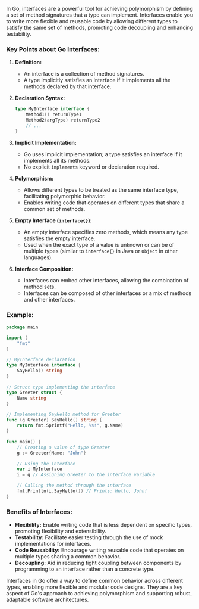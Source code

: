 In Go, interfaces are a powerful tool for achieving polymorphism by defining a set of method signatures that a type can implement. Interfaces enable you to write more flexible and reusable code by allowing different types to satisfy the same set of methods, promoting code decoupling and enhancing testability.

### Key Points about Go Interfaces:

1. **Definition:**
   - An interface is a collection of method signatures.
   - A type implicitly satisfies an interface if it implements all the methods declared by that interface.

2. **Declaration Syntax:**
   ```go
   type MyInterface interface {
       Method1() returnType1
       Method2(argType) returnType2
       // ...
   }
   ```

3. **Implicit Implementation:**
   - Go uses implicit implementation; a type satisfies an interface if it implements all its methods.
   - No explicit `implements` keyword or declaration required.

4. **Polymorphism:**
   - Allows different types to be treated as the same interface type, facilitating polymorphic behavior.
   - Enables writing code that operates on different types that share a common set of methods.

5. **Empty Interface (`interface{}`):**
   - An empty interface specifies zero methods, which means any type satisfies the empty interface.
   - Used when the exact type of a value is unknown or can be of multiple types (similar to `interface{}` in Java or `Object` in other languages).

6. **Interface Composition:**
   - Interfaces can embed other interfaces, allowing the combination of method sets.
   - Interfaces can be composed of other interfaces or a mix of methods and other interfaces.

### Example:

```go
package main

import (
	"fmt"
)

// MyInterface declaration
type MyInterface interface {
	SayHello() string
}

// Struct type implementing the interface
type Greeter struct {
	Name string
}

// Implementing SayHello method for Greeter
func (g Greeter) SayHello() string {
	return fmt.Sprintf("Hello, %s!", g.Name)
}

func main() {
	// Creating a value of type Greeter
	g := Greeter{Name: "John"}

	// Using the interface
	var i MyInterface
	i = g // Assigning Greeter to the interface variable

	// Calling the method through the interface
	fmt.Println(i.SayHello()) // Prints: Hello, John!
}
```

### Benefits of Interfaces:

- **Flexibility:** Enable writing code that is less dependent on specific types, promoting flexibility and extensibility.
- **Testability:** Facilitate easier testing through the use of mock implementations for interfaces.
- **Code Reusability:** Encourage writing reusable code that operates on multiple types sharing a common behavior.
- **Decoupling:** Aid in reducing tight coupling between components by programming to an interface rather than a concrete type.

Interfaces in Go offer a way to define common behavior across different types, enabling more flexible and modular code designs. They are a key aspect of Go's approach to achieving polymorphism and supporting robust, adaptable software architectures.